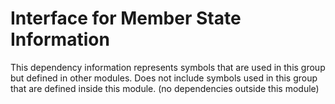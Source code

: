 
# Interface for Member State Information
This dependency information represents symbols that are used in this group but defined in other modules.  Does not include symbols used in this group that are defined inside this module.
(no dependencies outside this module)

